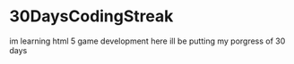 # 30DaysCodingStreak
 im learning html 5 game development here ill be putting my porgress of 30 days
